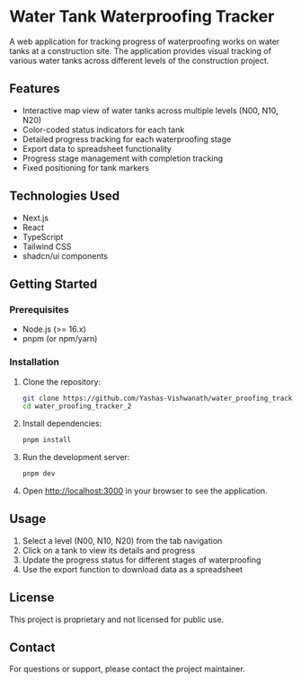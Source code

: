 # Water Tank Waterproofing Tracker

A web application for tracking progress of waterproofing works on water tanks at a construction site. The application provides visual tracking of various water tanks across different levels of the construction project.

## Features

- Interactive map view of water tanks across multiple levels (N00, N10, N20)
- Color-coded status indicators for each tank
- Detailed progress tracking for each waterproofing stage
- Export data to spreadsheet functionality
- Progress stage management with completion tracking
- Fixed positioning for tank markers

## Technologies Used

- Next.js
- React
- TypeScript
- Tailwind CSS
- shadcn/ui components

## Getting Started

### Prerequisites

- Node.js (>= 16.x)
- pnpm (or npm/yarn)

### Installation

1. Clone the repository:
   ```bash
   git clone https://github.com/Yashas-Vishwanath/water_proofing_tracker_2.git
   cd water_proofing_tracker_2
   ```

2. Install dependencies:
   ```bash
   pnpm install
   ```

3. Run the development server:
   ```bash
   pnpm dev
   ```

4. Open [http://localhost:3000](http://localhost:3000) in your browser to see the application.

## Usage

1. Select a level (N00, N10, N20) from the tab navigation
2. Click on a tank to view its details and progress
3. Update the progress status for different stages of waterproofing
4. Use the export function to download data as a spreadsheet

## License

This project is proprietary and not licensed for public use.

## Contact

For questions or support, please contact the project maintainer. 